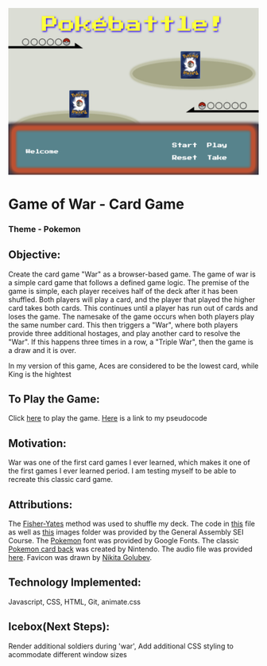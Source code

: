 ![image](/images/pokebattleBackground.png)


# Game of War - Card Game

### Theme - Pokemon

## Objective: 
Create the card game "War" as a browser-based game. The game of war is a simple card game that follows a defined game logic. The premise of the game is simple, each player receives half of the deck after it has been shuffled. Both players will play a card, and the player that played the higher card takes both cards. This continues until a player has run out of cards and loses the game. The namesake of the game occurs when both players play the same number card. This then triggers a "War", where both players provide three additional hostages, and play another card to resolve the "War". If this happens three times in a row, a "Triple War", then the game is a draw and it is over.

In my version of this game, Aces are considered to be the lowest card, while King is the hightest

## To Play the Game:
Click [here](https://pokebattlewar.netlify.app/) to play the game. [Here](https://docs.google.com/document/d/1FDr_7BSE_S3VJ1-ZaaZ_GNyVKIOpr0I7Nviz1j0aIv8/edit) is a link to my pseudocode

## Motivation:
War was one of the first card games I ever learned, which makes it one of the first games I ever learned period. I am testing myself to be able to recreate this classic card game.

## Attributions:
The [Fisher-Yates](https://en.wikipedia.org/wiki/Fisher%E2%80%93Yates_shuffle) method was used to shuffle my deck. The code in [this](/css/cardstarterwar.css) file as well as [this](/images) images folder was provided by the General Assembly SEI Course. The [Pokemon](https://fonts.google.com/specimen/Press+Start+2P) font was provided by Google Fonts. The classic [Pokemon card back](/images/backs/pokemonCard.png) was created by Nintendo. The audio file was provided [here](https://downloads.khinsider.com/game-soundtracks/album/pokemon-game-boy-pok-mon-sound-complete-set-play-cd/1-15.%2520Battle%2520%2528Vs.%2520Trainer%2529.mp3). Favicon was drawn by [Nikita Golubev](https://www.flaticon.com/authors/nikita-golubev).

## Technology Implemented:
Javascript,
CSS,
HTML,
Git,
animate.css

## Icebox(Next Steps):
Render additional soldiers during 'war', Add additional CSS styling to acommodate different window sizes

